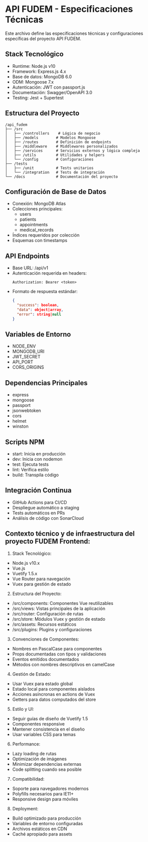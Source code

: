 # API FUDEM - Especificaciones Técnicas

Este archivo define las especificaciones técnicas y configuraciones específicas del proyecto API FUDEM.

## Stack Tecnológico
- Runtime: Node.js v10
- Framework: Express.js 4.x
- Base de datos: MongoDB 6.0
- ODM: Mongoose 7.x
- Autenticación: JWT con passport.js
- Documentación: Swagger/OpenAPI 3.0
- Testing: Jest + Supertest

## Estructura del Proyecto
```
/api_fudem
├── /src
│   ├── /controllers    # Lógica de negocio
│   ├── /models        # Modelos Mongoose
│   ├── /routes        # Definición de endpoints
│   ├── /middleware    # Middlewares personalizados
│   ├── /services      # Servicios externos y lógica compleja
│   ├── /utils         # Utilidades y helpers
│   └── /config        # Configuraciones
├── /tests
│   ├── /unit          # Tests unitarios
│   └── /integration   # Tests de integración
└── /docs              # Documentación del proyecto
```

## Configuración de Base de Datos
- Conexión: MongoDB Atlas
- Colecciones principales:
  - users
  - patients
  - appointments
  - medical_records
- Índices requeridos por colección
- Esquemas con timestamps

## API Endpoints
- Base URL: /api/v1
- Autenticación requerida en headers:
  ```
  Authorization: Bearer <token>
  ```
- Formato de respuesta estándar:
  ```json
  {
    "success": boolean,
    "data": object|array,
    "error": string|null
  }
  ```

## Variables de Entorno
- NODE_ENV
- MONGODB_URI
- JWT_SECRET
- API_PORT
- CORS_ORIGINS

## Dependencias Principales
- express
- mongoose
- passport
- jsonwebtoken
- cors
- helmet
- winston

## Scripts NPM
- start: Inicia en producción
- dev: Inicia con nodemon
- test: Ejecuta tests
- lint: Verifica estilo
- build: Transpila código

## Integración Continua
- GitHub Actions para CI/CD
- Despliegue automático a staging
- Tests automáticos en PRs
- Análisis de código con SonarCloud

## Contexto técnico y de infraestructura del proyecto FUDEM Frontend:

1. Stack Tecnológico:
- Node.js v10.x
- Vue.js
- Vuetify 1.5.x
- Vue Router para navegación
- Vuex para gestión de estado

2. Estructura del Proyecto:
- /src/components: Componentes Vue reutilizables
- /src/views: Vistas principales de la aplicación
- /src/router: Configuración de rutas
- /src/store: Módulos Vuex y gestión de estado
- /src/assets: Recursos estáticos
- /src/plugins: Plugins y configuraciones

3. Convenciones de Componentes:
- Nombres en PascalCase para componentes
- Props documentadas con tipos y validaciones
- Eventos emitidos documentados
- Métodos con nombres descriptivos en camelCase

4. Gestión de Estado:
- Usar Vuex para estado global
- Estado local para componentes aislados
- Acciones asíncronas en actions de Vuex
- Getters para datos computados del store

5. Estilo y UI:
- Seguir guías de diseño de Vuetify 1.5
- Componentes responsive
- Mantener consistencia en el diseño
- Usar variables CSS para temas

6. Performance:
- Lazy loading de rutas
- Optimización de imágenes
- Minimizar dependencias externas
- Code splitting cuando sea posible

7. Compatibilidad:
- Soporte para navegadores modernos
- Polyfills necesarios para IE11+
- Responsive design para móviles

8. Deployment:
- Build optimizado para producción
- Variables de entorno configuradas
- Archivos estáticos en CDN
- Caché apropiado para assets
